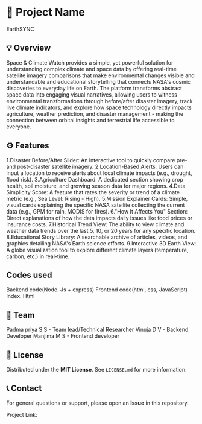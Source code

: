# 🌟 Project Name
EarthSYNC

## 💡 Overview
Space & Climate Watch provides a simple, yet powerful solution for understanding complex climate and space data by offering real-time satellite imagery comparisons that make environmental changes visible and understandable and educational storytelling that connects NASA's cosmic discoveries to everyday life on Earth. The platform transforms abstract space data into engaging visual narratives, allowing users to witness environmental transformations through before/after disaster imagery, track live climate indicators, and explore how space technology directly impacts agriculture, weather prediction, and disaster management - making the connection between orbital insights and terrestrial life accessible to everyone.

## ⚙️ Features
1.​Disaster Before/After Slider: An interactive tool to quickly compare pre- and post-disaster satellite imagery.
2.​Location-Based Alerts: Users can input a location to receive alerts about local climate impacts (e.g., drought, flood risk).
3.​Agriculture Dashboard: A dedicated section showing crop health, soil moisture, and growing season data for major regions.
4.​Data Simplicity Score: A feature that rates the severity or trend of a climate metric (e.g., Sea Level: Rising - High).
5.​Mission Explainer Cards: Simple, visual cards explaining the specific NASA satellite collecting the current data (e.g., GPM for rain, MODIS for fires).
6.​"How It Affects You" Section: Direct explanations of how the data impacts daily issues like food prices or insurance costs.
7.​Historical Trend View: The ability to view climate and weather data trends over the last 5, 10, or 20 years for any specific location.
8.​Educational Story Library: A searchable archive of articles, videos, and graphics detailing NASA's Earth science efforts.
9.​Interactive 3D Earth View: A globe visualization tool to explore different climate layers (temperature, carbon, etc.) in real-time.

## Codes used
Backend code(Node. Js + express)
Frontend code(html, css, JavaScript)
Index. Html

## 👥 Team 
Padma priya S S - Team lead/Technical Researcher 
Vinuja D V - Backend Developer
Manjima M S - Frontend developer

## 📜 License

Distributed under the **MIT License**. See `LICENSE.md` for more information.

## 📞 Contact

For general questions or support, please open an **Issue** in this repository.

Project Link:
